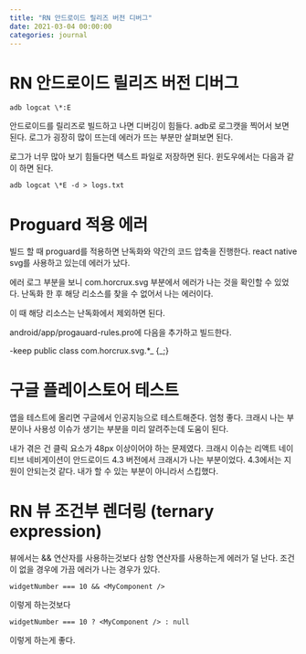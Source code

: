 ```yaml
---
title: "RN 안드로이드 릴리즈 버전 디버그"
date: 2021-03-04 00:00:00
categories: journal
---
```


# RN 안드로이드 릴리즈 버전 디버그

```
adb logcat \*:E

```

안드로이드를 릴리즈로 빌드하고 나면 디버깅이 힘들다. adb로 로그캣을 찍어서 보면 된다. 로그가 굉장히 많이 뜨는데 에러가 뜨는 부분만 살펴보면 된다.

로그가 너무 많아 보기 힘들다면 텍스트 파일로 저장하면 된다. 윈도우에서는 다음과 같이 하면 된다.

```
adb logcat \*E -d > logs.txt
```

# Proguard 적용 에러

빌드 할 때 proguard를 적용하면 난독화와 약간의 코드 압축을 진행한다. react native svg를 사용하고 있는데 에러가 났다.

에러 로그 부분을 보니 com.horcrux.svg 부분에서 에러가 나는 것을 확인할 수 있었다. 난독화 한 후 해당 리소스를 찾을 수 없어서 나는 에러이다.

이 때 해당 리소스는 난독화에서 제외하면 된다.

android/app/progauard-rules.pro에 다음을 추가하고 빌드한다.

-keep public class com.horcrux.svg.\*_ {_;}

# 구글 플레이스토어 테스트

앱을 테스트에 올리면 구글에서 인공지능으로 테스트해준다. 엄청 좋다. 크래시 나는 부분이나 사용성 이슈가 생기는 부분을 미리 알려주는데 도움이 된다.

내가 겪은 건 클릭 요소가 48px 이상이어야 하는 문제였다. 크래시 이슈는 리액트 네이티브 네비게이션이 안드로이드 4.3 버전에서 크래시가 나는 부분이었다. 4.3에서는 지원이 안되는것 같다. 내가 할 수 있는 부분이 아니라서 스킵했다.

# RN 뷰 조건부 렌더링 (ternary expression)

뷰에서는 && 연산자를 사용하는것보다 삼항 연산자를 사용하는게 에러가 덜 난다. 조건이 없을 경우에 가끔 에러가 나는 경우가 있다.

`widgetNumber === 10 && <MyComponent />`

이렇게 하는것보다

`widgetNumber === 10 ? <MyComponent /> : null`

이렇게 하는게 좋다.
